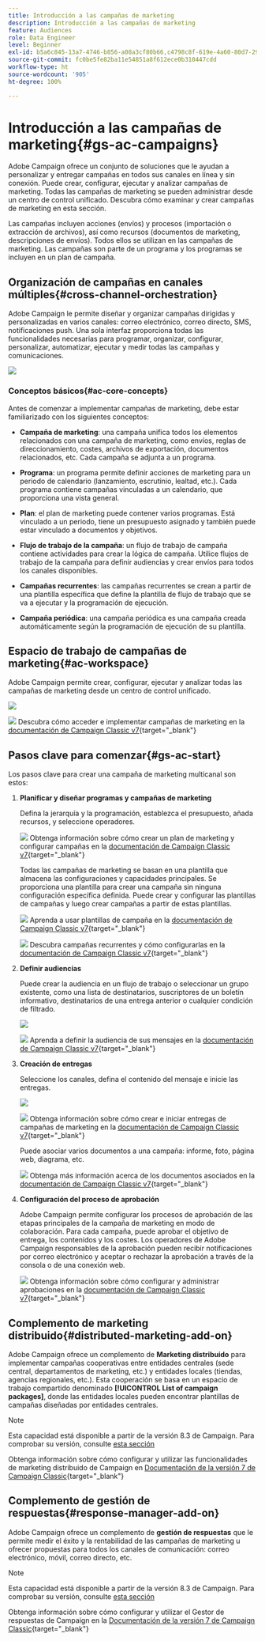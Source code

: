 ```yaml
---
title: Introducción a las campañas de marketing
description: Introducción a las campañas de marketing
feature: Audiences
role: Data Engineer
level: Beginner
exl-id: b5a6c845-13a7-4746-b856-a08a3cf80b66,c4798c8f-619e-4a60-80d7-29b9e4c61168
source-git-commit: fc0be5fe82ba11e54851a8f612ece0b310447cdd
workflow-type: ht
source-wordcount: '905'
ht-degree: 100%

---
```


# Introducción a las campañas de marketing{#gs-ac-campaigns}

Adobe Campaign ofrece un conjunto de soluciones que le ayudan a personalizar y entregar campañas en todos sus canales en línea y sin conexión. Puede crear, configurar, ejecutar y analizar campañas de marketing. Todas las campañas de marketing se pueden administrar desde un centro de control unificado. Descubra cómo examinar y crear campañas de marketing en esta sección.

Las campañas incluyen acciones (envíos) y procesos (importación o extracción de archivos), así como recursos (documentos de marketing, descripciones de envíos). Todos ellos se utilizan en las campañas de marketing. Las campañas son parte de un programa y los programas se incluyen en un plan de campaña.

## Organización de campañas en canales múltiples{#cross-channel-orchestration}

Adobe Campaign le permite diseñar y organizar campañas dirigidas y personalizadas en varios canales: correo electrónico, correo directo, SMS, notificaciones push. Una sola interfaz proporciona todas las funcionalidades necesarias para programar, organizar, configurar, personalizar, automatizar, ejecutar y medir todas las campañas y comunicaciones.

![](assets/campaign-tab.png)

### Conceptos básicos{#ac-core-concepts}

Antes de comenzar a implementar campañas de marketing, debe estar familiarizado con los siguientes conceptos:

* **Campaña de marketing**: una campaña unifica todos los elementos relacionados con una campaña de marketing, como envíos, reglas de direccionamiento, costes, archivos de exportación, documentos relacionados, etc. Cada campaña se adjunta a un programa.

* **Programa**: un programa permite definir acciones de marketing para un periodo de calendario (lanzamiento, escrutinio, lealtad, etc.). Cada programa contiene campañas vinculadas a un calendario, que proporciona una vista general.

* **Plan**: el plan de marketing puede contener varios programas. Está vinculado a un periodo, tiene un presupuesto asignado y también puede estar vinculado a documentos y objetivos.

* **Flujo de trabajo de la campaña**: un flujo de trabajo de campaña contiene actividades para crear la lógica de campaña. Utilice flujos de trabajo de la campaña para definir audiencias y crear envíos para todos los canales disponibles.

* **Campañas recurrentes**: las campañas recurrentes se crean a partir de una plantilla específica que define la plantilla de flujo de trabajo que se va a ejecutar y la programación de ejecución.

* **Campaña periódica**: una campaña periódica es una campaña creada automáticamente según la programación de ejecución de su plantilla.

## Espacio de trabajo de campañas de marketing{#ac-workspace}

Adobe Campaign permite crear, configurar, ejecutar y analizar todas las campañas de marketing desde un centro de control unificado.

![](assets/calendar.png)

![](../assets/do-not-localize/book.png) Descubra cómo acceder e implementar campañas de marketing en la [documentación de Campaign Classic v7](https://experienceleague.adobe.com/docs/campaign-classic/using/orchestrating-campaigns/about-marketing-campaigns/accessing-marketing-campaigns.html?lang=es#orchestrating-campaigns){target=&quot;_blank&quot;}


## Pasos clave para comenzar{#gs-ac-start}

Los pasos clave para crear una campaña de marketing multicanal son estos:

1. **Planificar y diseñar programas y campañas de marketing**

   Defina la jerarquía y la programación, establezca el presupuesto, añada recursos, y seleccione operadores.

   ![](../assets/do-not-localize/book.png) Obtenga información sobre cómo crear un plan de marketing y configurar campañas en la [documentación de Campaign Classic v7](https://experienceleague.adobe.com/docs/campaign-classic/using/orchestrating-campaigns/orchestrate-campaigns/setting-up-marketing-campaigns.html?lang=es#creating-plan-and-program-hierarchy){target=&quot;_blank&quot;}

   Todas las campañas de marketing se basan en una plantilla que almacena las configuraciones y capacidades principales. Se proporciona una plantilla para crear una campaña sin ninguna configuración específica definida. Puede crear y configurar las plantillas de campañas y luego crear campañas a partir de estas plantillas.

   ![](../assets/do-not-localize/book.png) Aprenda a usar plantillas de campaña en la [documentación de Campaign Classic v7](https://experienceleague.adobe.com/docs/campaign-classic/using/orchestrating-campaigns/orchestrate-campaigns/marketing-campaign-templates.html?lang=es#orchestrating-campaigns){target=&quot;_blank&quot;}

   ![](../assets/do-not-localize/book.png) Descubra campañas recurrentes y cómo configurarlas en la [documentación de Campaign Classic v7](https://experienceleague.adobe.com/docs/campaign-classic/using/orchestrating-campaigns/orchestrate-campaigns/setting-up-marketing-campaigns.html?lang=es#recurring-and-periodic-campaigns){target=&quot;_blank&quot;}

1. **Definir audiencias**

   Puede crear la audiencia en un flujo de trabajo o seleccionar un grupo existente, como una lista de destinatarios, suscriptores de un boletín informativo, destinatarios de una entrega anterior o cualquier condición de filtrado.

   ![](assets/campaign-wf.png)

   ![](../assets/do-not-localize/book.png) Aprenda a definir la audiencia de sus mensajes en la [documentación de Campaign Classic v7](https://experienceleague.adobe.com/docs/campaign-classic/using/orchestrating-campaigns/orchestrate-campaigns/marketing-campaign-target.html?lang=es#orchestrating-campaigns){target=&quot;_blank&quot;}

1. **Creación de entregas**

   Seleccione los canales, defina el contenido del mensaje e inicie las entregas.

   ![](assets/campaign-dashboard.png)

   ![](../assets/do-not-localize/book.png) Obtenga información sobre cómo crear e iniciar entregas de campañas de marketing en la [documentación de Campaign Classic v7](https://experienceleague.adobe.com/docs/campaign-classic/using/orchestrating-campaigns/orchestrate-campaigns/marketing-campaign-deliveries.html?lang=es#creating-deliveries){target=&quot;_blank&quot;}

   Puede asociar varios documentos a una campaña: informe, foto, página web, diagrama, etc.

   ![](../assets/do-not-localize/book.png) Obtenga más información acerca de los documentos asociados en la [documentación de Campaign Classic v7](https://experienceleague.adobe.com/docs/campaign-classic/using/orchestrating-campaigns/orchestrate-campaigns/marketing-campaign-assets.html?lang=es#adding-documents){target=&quot;_blank&quot;}

1. **Configuración del proceso de aprobación**

   Adobe Campaign permite configurar los procesos de aprobación de las etapas principales de la campaña de marketing en modo de colaboración. Para cada campaña, puede aprobar el objetivo de entrega, los contenidos y los costes. Los operadores de Adobe Campaign responsables de la aprobación pueden recibir notificaciones por correo electrónico y aceptar o rechazar la aprobación a través de la consola o de una conexión web.

   ![](../assets/do-not-localize/book.png) Obtenga información sobre cómo configurar y administrar aprobaciones en la [documentación de Campaign Classic v7](https://experienceleague.adobe.com/docs/campaign-classic/using/orchestrating-campaigns/orchestrate-campaigns/marketing-campaign-approval.html?lang=es#orchestrating-campaigns){target=&quot;_blank&quot;}


## Complemento de marketing distribuido{#distributed-marketing-add-on}

Adobe Campaign ofrece un complemento de **Marketing distribuido** para implementar campañas cooperativas entre entidades centrales (sede central, departamentos de marketing, etc.) y entidades locales (tiendas, agencias regionales, etc.). Esta cooperación se basa en un espacio de trabajo compartido denominado **[!UICONTROL List of campaign packages]**, donde las entidades locales pueden encontrar plantillas de campañas diseñadas por entidades centrales.

>[!NOTE]
>
>Esta capacidad está disponible a partir de la versión 8.3 de Campaign. Para comprobar su versión, consulte [esta sección](compatibility-matrix.md#how-to-check-your-campaign-version-and-buildversion)

[](../assets/do-not-localize/book.png) Obtenga información sobre cómo configurar y utilizar las funcionalidades de marketing distribuido de Campaign en [Documentación de la versión 7 de Campaign Classic](https://experienceleague.adobe.com/docs/campaign-classic/using/distributed-marketing/about-distributed-marketing.html?lang=es){target=&quot;_blank&quot;}

## Complemento de gestión de respuestas{#response-manager-add-on}

Adobe Campaign ofrece un complemento de **gestión de respuestas** que le permite medir el éxito y la rentabilidad de las campañas de marketing u ofrecer propuestas para todos los canales de comunicación: correo electrónico, móvil, correo directo, etc.

>[!NOTE]
>
>Esta capacidad está disponible a partir de la versión 8.3 de Campaign. Para comprobar su versión, consulte [esta sección](compatibility-matrix.md#how-to-check-your-campaign-version-and-buildversion)

[](../assets/do-not-localize/book.png) Obtenga información sobre cómo configurar y utilizar el Gestor de respuestas de Campaign en la [Documentación de la versión 7 de Campaign Classic](https://experienceleague.adobe.com/docs/campaign-classic/using/response-manager/about-response-manager.html?lang=es){target=&quot;_blank&quot;}

